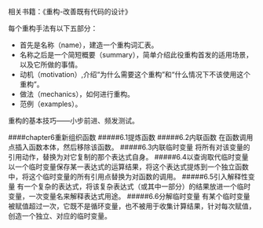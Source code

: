 相关书籍：《重构-改善既有代码的设计》

每个重构手法有以下五部分：
- 首先是名称（name），建造一个重构词汇表。
- 名称之后是一个简短概要（summary），简单介绍此役重构首发的适用场景，以及它所做的事情。
- 动机（motivation）,介绍“为什么需要这个重构”和“什么情况下不该使用这个重构”。
- 做法（mechanics），如何进行重构。
- 范例（examples）。

重构的基本技巧——小步前进、频发测试。

####chapter6重新组织函数
#####6.1提炼函数
#####6.2内联函数
在函数调用点插入函数本体，然后移除该函数。
#####6.3内联临时变量
将所有对该变量的引用动作，替换为对它复制的那个表达式自身。
#####6.4以查询取代临时变量
以一个临时变量保存某一表达式的运算结果，将这个表达式提炼到一个独立函数中，将这个临时变量的所有引用点替换为对函数的调用。
#####6.5引入解释性变量
有一个复杂的表达式，将该复杂表达式（或其中一部分）的结果放进一个临时变量，一次变量名来解释表达式用途。
#####6.6分解临时变量
有某个临时变量被赋值超过一次，它既不是循环变量，也不被用于收集计算结果，针对每次赋值，创造一个独立、对应的临时变量。
